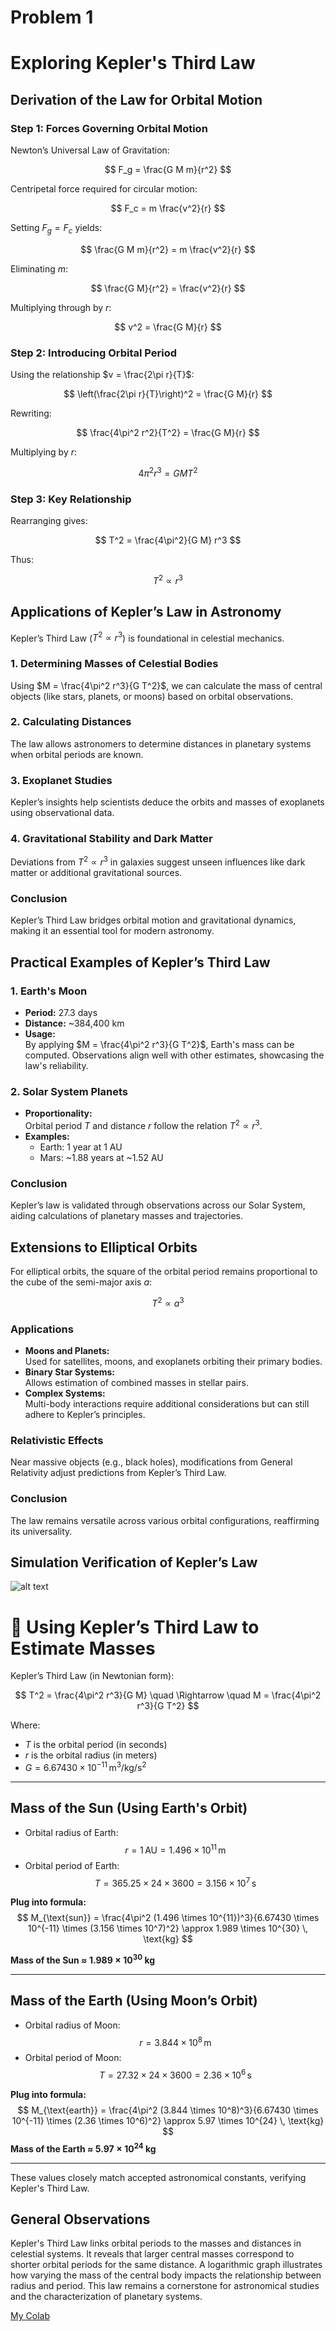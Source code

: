 # Problem 1

# Exploring Kepler's Third Law

## Derivation of the Law for Orbital Motion

### Step 1: Forces Governing Orbital Motion

Newton’s Universal Law of Gravitation:

$$
F_g = \frac{G M m}{r^2}
$$

Centripetal force required for circular motion:

$$
F_c = m \frac{v^2}{r}
$$

Setting $F_g = F_c$ yields:

$$
\frac{G M m}{r^2} = m \frac{v^2}{r}
$$

Eliminating $m$:

$$
\frac{G M}{r^2} = \frac{v^2}{r}
$$

Multiplying through by $r$:

$$
v^2 = \frac{G M}{r}
$$

### Step 2: Introducing Orbital Period

Using the relationship $v = \frac{2\pi r}{T}$:

$$
\left(\frac{2\pi r}{T}\right)^2 = \frac{G M}{r}
$$

Rewriting:

$$
\frac{4\pi^2 r^2}{T^2} = \frac{G M}{r}
$$

Multiplying by $r$:

$$
4\pi^2 r^3 = G M T^2
$$

### Step 3: Key Relationship

Rearranging gives:

$$
T^2 = \frac{4\pi^2}{G M} r^3
$$

Thus:

$$
T^2 \propto r^3
$$

## Applications of Kepler’s Law in Astronomy

Kepler’s Third Law ($T^2 \propto r^3$) is foundational in celestial mechanics.

### 1. Determining Masses of Celestial Bodies
Using $M = \frac{4\pi^2 r^3}{G T^2}$, we can calculate the mass of central objects (like stars, planets, or moons) based on orbital observations.

### 2. Calculating Distances
The law allows astronomers to determine distances in planetary systems when orbital periods are known.

### 3. Exoplanet Studies
Kepler’s insights help scientists deduce the orbits and masses of exoplanets using observational data.

### 4. Gravitational Stability and Dark Matter
Deviations from $T^2 \propto r^3$ in galaxies suggest unseen influences like dark matter or additional gravitational sources.

### Conclusion
Kepler’s Third Law bridges orbital motion and gravitational dynamics, making it an essential tool for modern astronomy.

## Practical Examples of Kepler’s Third Law

### 1. Earth's Moon
- **Period:** 27.3 days
- **Distance:** ~384,400 km  
- **Usage:**  
By applying $M = \frac{4\pi^2 r^3}{G T^2}$, Earth's mass can be computed. Observations align well with other estimates, showcasing the law's reliability.

### 2. Solar System Planets
- **Proportionality:**  
  Orbital period $T$ and distance $r$ follow the relation $T^2 \propto r^3$.
- **Examples:**  
  - Earth: 1 year at 1 AU  
  - Mars: ~1.88 years at ~1.52 AU  

### Conclusion
Kepler’s law is validated through observations across our Solar System, aiding calculations of planetary masses and trajectories.

## Extensions to Elliptical Orbits

For elliptical orbits, the square of the orbital period remains proportional to the cube of the semi-major axis $a$:

$$
T^2 \propto a^3
$$

### Applications
- **Moons and Planets:**  
  Used for satellites, moons, and exoplanets orbiting their primary bodies.  
- **Binary Star Systems:**  
  Allows estimation of combined masses in stellar pairs.  
- **Complex Systems:**  
  Multi-body interactions require additional considerations but can still adhere to Kepler’s principles.

### Relativistic Effects
Near massive objects (e.g., black holes), modifications from General Relativity adjust predictions from Kepler’s Third Law.

### Conclusion
The law remains versatile across various orbital configurations, reaffirming its universality.

## Simulation Verification of Kepler’s Law

![alt text](image.png)

# 🔭 Using Kepler’s Third Law to Estimate Masses

Kepler’s Third Law (in Newtonian form):

$$
T^2 = \frac{4\pi^2 r^3}{G M}
\quad \Rightarrow \quad
M = \frac{4\pi^2 r^3}{G T^2}
$$

Where:
- $T$ is the orbital period (in seconds)
- $r$ is the orbital radius (in meters)
- $G = 6.67430 \times 10^{-11} \, \text{m}^3/\text{kg}/\text{s}^2$

---

## Mass of the Sun (Using Earth's Orbit)

- Orbital radius of Earth:  
  $$
  r = 1 \, \text{AU} = 1.496 \times 10^{11} \, \text{m}
  $$
- Orbital period of Earth:  
  $$
  T = 365.25 \times 24 \times 3600 = 3.156 \times 10^7 \, \text{s}
  $$

**Plug into formula:**
$$
M_{\text{sun}} = \frac{4\pi^2 (1.496 \times 10^{11})^3}{6.67430 \times 10^{-11} \times (3.156 \times 10^7)^2}
\approx 1.989 \times 10^{30} \, \text{kg}
$$

**Mass of the Sun ≈ $1.989 \times 10^{30}$ kg**

---

## Mass of the Earth (Using Moon’s Orbit)

- Orbital radius of Moon:  
  $$
  r = 3.844 \times 10^8 \, \text{m}
  $$
- Orbital period of Moon:  
  $$
  T = 27.32 \times 24 \times 3600 = 2.36 \times 10^6 \, \text{s}
  $$

**Plug into formula:**
$$
M_{\text{earth}} = \frac{4\pi^2 (3.844 \times 10^8)^3}{6.67430 \times 10^{-11} \times (2.36 \times 10^6)^2}
\approx 5.97 \times 10^{24} \, \text{kg}
$$
 **Mass of the Earth ≈ $5.97 \times 10^{24}$ kg**

---

These values closely match accepted astronomical constants, verifying Kepler's Third Law.


## General Observations

Kepler's Third Law links orbital periods to the masses and distances in celestial systems. It reveals that larger central masses correspond to shorter orbital periods for the same distance. A logarithmic graph illustrates how varying the mass of the central body impacts the relationship between radius and period. This law remains a cornerstone for astronomical studies and the characterization of planetary systems.

[My Colab ](https://colab.research.google.com/drive/1wWfcM3djZWnovcRLZF06LjGSb3W2pHjG?usp=sharing)
